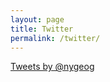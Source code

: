 ```yaml
---
layout: page
title: Twitter
permalink: /twitter/
---
```


<a class="twitter-timeline" href="https://twitter.com/nygeog" data-widget-id="552004737558937600">Tweets by @nygeog</a> <script>!function(d,s,id){var js,fjs=d.getElementsByTagName(s)[0],p=/^http:/.test(d.location)?'http':'https';if(!d.getElementById(id)){js=d.createElement(s);js.id=id;js.src=p+"://platform.twitter.com/widgets.js";fjs.parentNode.insertBefore(js,fjs);}}(document,"script","twitter-wjs");</script>